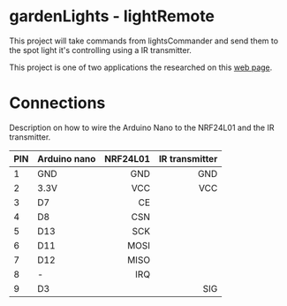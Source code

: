 # gardenLights - lightRemote
This project will take commands from lightsCommander and send them to the 
spot light it's controlling using a IR transmitter.

This project is one of two applications the researched on this [web page].

# Connections
Description on how to wire the Arduino Nano 
to the NRF24L01 and the IR transmitter. 

| PIN | Arduino nano |  NRF24L01 | IR transmitter|
| --- | :----------- |  -------: | -------------:|
| 1   | GND          |  GND      | GND           |
| 2   | 3.3V         |  VCC      | VCC           |
| 3   | D7           |  CE       |               |
| 4   | D8           |  CSN      |               |
| 5   | D13          |  SCK      |               |
| 6   | D11          |  MOSI     |               |
| 7   | D12          |  MISO     |               |
| 8   | -            |  IRQ      |               |
| 9   | D3           |           | SIG           |


[web page]: https://guttih.com/list/project-garden-lights